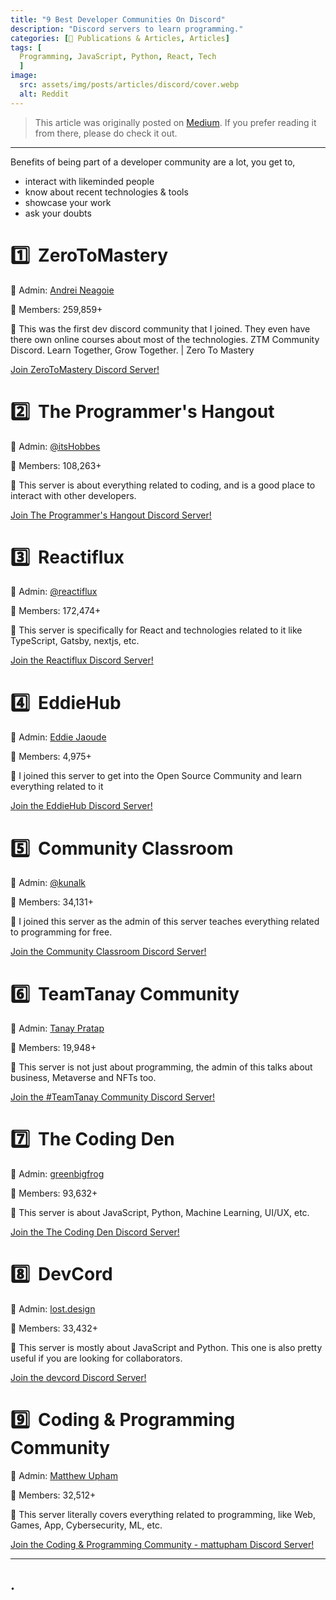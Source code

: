 ```yaml
---
title: "9 Best Developer Communities On Discord"
description: "Discord servers to learn programming."
categories: [📝 Publications & Articles, Articles]
tags: [
  Programming, JavaScript, Python, React, Tech
  ]
image:
  src: assets/img/posts/articles/discord/cover.webp
  alt: Reddit
---
```


> This article was originally posted on [Medium](https://medium.com/gitconnected/9-best-developer-communities-on-discord-c673b8ab3a1c). If you prefer reading it from there, please do check it out.

---

Benefits of being part of a developer community are a lot, you get to,

* interact with likeminded people
* know about recent technologies & tools
* showcase your work
* ask your doubts

# 1️⃣ &nbsp;ZeroToMastery

👑 Admin: [Andrei Neagoie](https://medium.com/u/942670ffec21)

🏢 Members: 259,859+

📝 This was the first dev discord community that I joined. They even have there own online courses about most of the technologies.
ZTM Community Discord. Learn Together, Grow Together. | Zero To Mastery

[Join ZeroToMastery Discord Server!](https://zerotomastery.io/community/developer-community-discord)

# 2️⃣ &nbsp;The Programmer's Hangout

👑 Admin: [@itsHobbes](https://t.co/QGcBG1hW31)

🏢 Members: 108,263+

📝 This server is about everything related to coding, and is a good place to interact with other developers.

[Join The Programmer's Hangout Discord Server!](https://discord.com/invite/programming)

# 3️⃣ &nbsp;Reactiflux

👑 Admin: [@reactiflux](https://twitter.com/reactiflux)

🏢 Members: 172,474+

📝 This server is specifically for React and technologies related to it like TypeScript, Gatsby, nextjs, etc.

[Join the Reactiflux Discord Server!](https://discord.com/invite/reactiflux)

# 4️⃣ &nbsp;EddieHub

👑 Admin: [Eddie Jaoude](https://medium.com/u/2bb22ee3edfa)

🏢 Members: 4,975+

📝 I joined this server to get into the Open Source Community and learn everything related to it

[Join the EddieHub Discord Server!](https://discord.com/invite/jZQs6Wu)

# 5️⃣ &nbsp;Community Classroom

👑 Admin: [@kunalk](https://bio.link/kunalk)

🏢 Members: 34,131+

📝 I joined this server as the admin of this server teaches everything related to programming for free.

[Join the Community Classroom Discord Server!](https://discord.com/invite/commclassroom)

# 6️⃣ &nbsp;TeamTanay Community

👑 Admin: [Tanay Pratap](https://medium.com/u/b200e44f8e64)

🏢 Members: 19,948+

📝 This server is not just about programming, the admin of this talks about business, Metaverse and NFTs too.

[Join the #TeamTanay Community Discord Server!](https://discord.com/invite/4RCncKrDUX)

# 7️⃣ &nbsp;The Coding Den

👑 Admin: [greenbigfrog](https://medium.com/u/a69497e3c388)

🏢 Members: 93,632+

📝 This server is about JavaScript, Python, Machine Learning, UI/UX, etc.

[Join the The Coding Den Discord Server!](https://discord.com/invite/code)

# 8️⃣ &nbsp;DevCord

👑 Admin: [lost.design](https://medium.com/u/dd42f30f3f1c)

🏢 Members: 33,432+

📝 This server is mostly about JavaScript and Python. This one is also pretty useful if you are looking for collaborators.

[Join the devcord Discord Server!](https://discord.com/invite/devcord)

# 9️⃣ &nbsp;Coding & Programming Community

👑 Admin: [Matthew Upham](https://medium.com/u/b6e1770bb925)

🏢 Members: 32,512+

📝 This server literally covers everything related to programming, like Web, Games, App, Cybersecurity, ML, etc.

[Join the Coding & Programming Community - mattupham Discord Server!](https://discord.com/invite/jSYRaWzauJ)

---

## .
